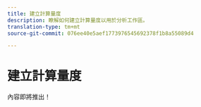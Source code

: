 ```yaml
---
title: 建立計算量度
description: 瞭解如何建立計算量度以用於分析工作區。
translation-type: tm+mt
source-git-commit: 076ee40e5aef1773976545692378f1b8a55089d4

---
```



# 建立計算量度

內容即將推出！
